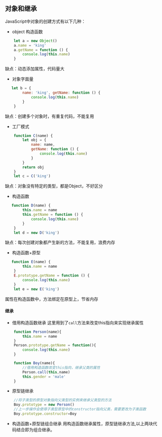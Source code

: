 ## 对象和继承
JavaScript中对象的创建方式有以下几种：
+ object 构造函数
````js
    let a = new Object()
    a.name = 'king'
    a.getName = function () {
        console.log(this.name)
    }
````
缺点：动态添加属性，代码量大
+ 对象字面量
````js
   let b = {
        name: 'king', getName: function () {
            console.log(this.name)
        }
    }
````
缺点：创建多个对象时，有重复代码，不能复用
+ 工厂模式
````js
    function C(name) {
        let obj = {
            name: name,
            getName: function () {
                console.log(this.name)
            }
        }
        return obj
    }
    let c = C('king')
````
缺点：对象没有特定的类型，都是Object，不好区分
+ 构造函数
````js
   function D(name) {
        this.name = name
        this.getName = function () {
            console.log(this.name)
        }
    }
    let d = new D('king')
````
缺点：每次创建对象都产生新的方法，不能复用，浪费内存
+ 构造函数+原型
````js
   function E(name) {
        this.name = name
    }
    E.prototype.getName = function () {
        console.log(this.name)
    }
    let e = new E('king')
````
属性在构造函数中，方法绑定在原型上，节省内存

#### 继承
+ 借用构造函数继承
这里用到了`call`方法来改变this指向来实现继承属性
````js
    function Person(name){
        this.name = name
    }
    Person.prototype.getName = function(){
        console.log(this.name)
    }

    function Boy(name){
        //借用构造函数改变this指向，继承父类的属性
        Person.call(this,name)
        this.gender = 'male'
    }
````
+ 原型链继承
````js
    //将子类型的原型对象指向父类型的实例来继承父类型的方法
    Boy.prototype = new Person()
    //上一步操作会使得子类型原型中的constructor指向父类，需要更改为子类函数
    Boy.prototype.constructor=Boy
````
+ 构造函数+原型链组合继承
用构造函数继承属性，原型链继承方法,以上两块代码结合即为组合继承。

